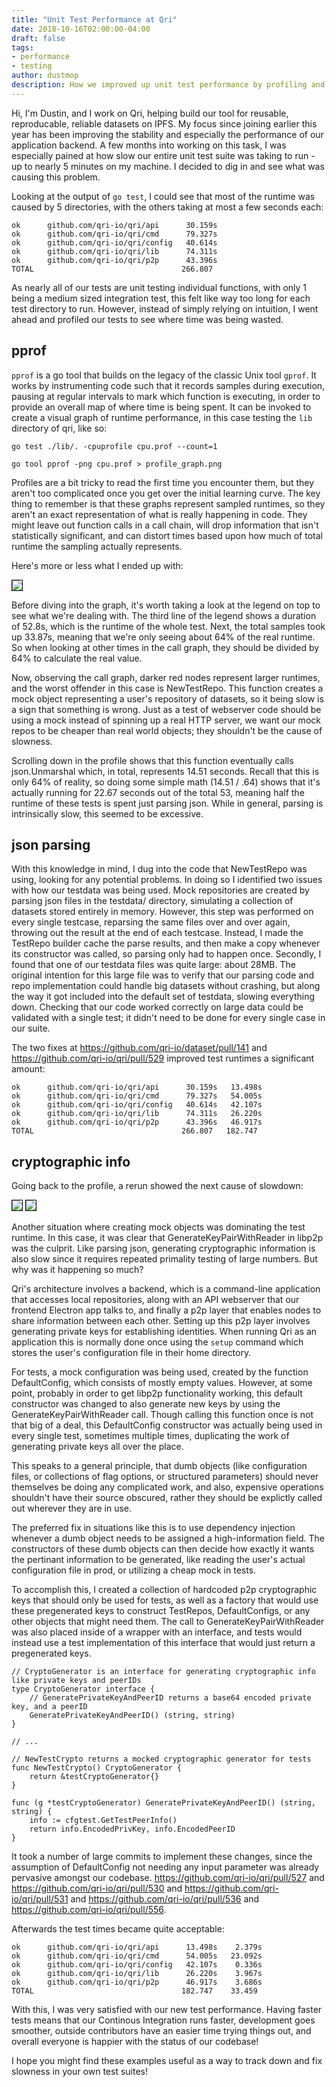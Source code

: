 ```yaml
---
title: "Unit Test Performance at Qri"
date: 2018-10-16T02:00:00-04:00
draft: false
tags:
- performance
- testing
author: dustmop
description: How we improved up unit test performance by profiling and iterating
---
```


Hi, I'm Dustin, and I work on Qri, helping build our tool for reusable, reproducable, reliable datasets on IPFS. My focus since joining earlier this year has been improving the stability and especially the performance of our application backend. A few months into working on this task, I was especially pained at how slow our entire unit test suite was taking to run - up to nearly 5 minutes on my machine. I decided to dig in and see what was causing this problem.

Looking at the output of `go test`, I could see that most of the runtime was caused by 5 directories, with the others taking at most a few seconds each:

```
ok      github.com/qri-io/qri/api      30.159s
ok      github.com/qri-io/qri/cmd      79.327s
ok      github.com/qri-io/qri/config   40.614s
ok      github.com/qri-io/qri/lib      74.311s
ok      github.com/qri-io/qri/p2p      43.396s
TOTAL                                 266.807
```

As nearly all of our tests are unit testing individual functions, with only 1 being a medium sized integration test, this felt like way too long for each test directory to run. However, instead of simply relying on intuition, I went ahead and profiled our tests to see where time was being wasted.

## pprof

`pprof` is a go tool that builds on the legacy of the classic Unix tool `gprof`. It works by instrumenting code such that it records samples during execution, pausing at regular intervals to mark which function is executing, in order to provide an overall map of where time is being spent. It can be invoked to create a visual graph of runtime performance, in this case testing the `lib` directory of qri, like so:

```
go test ./lib/. -cpuprofile cpu.prof --count=1
```

```
go tool pprof -png cpu.prof > profile_graph.png
```

Profiles are a bit tricky to read the first time you encounter them, but they aren't too complicated once you get over the initial learning curve. The key thing to remember is that these graphs represent sampled runtimes, so they aren't an exact representation of what is really happening in code. They might leave out function calls in a call chain, will drop information that isn't statistically significant, and can distort times based upon how much of total runtime the sampling actually represents.

Here's more or less what I ended up with:

<img src="/diagrams/unit_test_profile_0.png" style="border: solid 1px black;" />

Before diving into the graph, it's worth taking a look at the legend on top to see what we're dealing with. The third line of the legend shows a duration of 52.8s, which is the runtime of the whole test. Next, the total samples took up 33.87s, meaning that we're only seeing about 64% of the real runtime. So when looking at other times in the call graph, they should be divided by 64% to calculate the real value.

Now, observing the call graph, darker red nodes represent larger runtimes, and the worst offender in this case is NewTestRepo. This function creates a mock object representing a user's repository of datasets, so it being slow is a sign that something is wrong. Just as a test of webserver code should be using a mock instead of spinning up a real HTTP server, we want our mock repos to be cheaper than real world objects; they shouldn't be the cause of slowness.

Scrolling down in the profile shows that this function eventually calls json.Unmarshal which, in total, represents 14.51 seconds. Recall that this is only 64% of reality, so doing some simple math (14.51 / .64) shows that it's actually running for 22.67 seconds out of the total 53, meaning half the runtime of these tests is spent just parsing json. While in general, parsing is intrinsically slow, this seemed to be excessive.

## json parsing

With this knowledge in mind, I dug into the code that NewTestRepo was using, looking for any potential problems. In doing so I identified two issues with how our testdata was being used. Mock repositories are created by parsing json files in the testdata/ directory, simulating a collection of datasets stored entirely in memory. However, this step was performed on every single testcase, reparsing the same files over and over again, throwing out the result at the end of each testcase. Instead, I made the TestRepo builder cache the parse results, and then make a copy whenever its constructor was called, so parsing only had to happen once. Secondly, I found that one of our testdata files was quite large: about 28MB. The original intention for this large file was to verify that our parsing code and repo implementation could handle big datasets without crashing, but along the way it got included into the default set of testdata, slowing everything down. Checking that our code worked correctly on large data could be validated with a single test; it didn't need to be done for every single case in our suite.

The two fixes at <https://github.com/qri-io/dataset/pull/141> and <https://github.com/qri-io/qri/pull/529> improved test runtimes a significant amount:

```
ok      github.com/qri-io/qri/api      30.159s   13.498s
ok      github.com/qri-io/qri/cmd      79.327s   54.005s
ok      github.com/qri-io/qri/config   40.614s   42.107s
ok      github.com/qri-io/qri/lib      74.311s   26.220s
ok      github.com/qri-io/qri/p2p      43.396s   46.917s
TOTAL                                 266.807   182.747
```

## cryptographic info

Going back to the profile, a rerun showed the next cause of slowdown:

<img src="/diagrams/unit_test_profile_1.png" style="border: solid 1px black;" />
<img src="/diagrams/unit_test_profile_2.png" style="border: solid 1px black;" />

Another situation where creating mock objects was dominating the test runtime. In this case, it was clear that GenerateKeyPairWithReader in libp2p was the culprit. Like parsing json, generating cryptographic information is also slow since it requires repeated primality testing of large numbers. But why was it happening so much?

Qri's architecture involves a backend, which is a command-line application that accesses local repositories, along with an API webserver that our frontend Electron app talks to, and finally a p2p layer that enables nodes to share information between each other. Setting up this p2p layer involves generating private keys for establishing identities. When running Qri as an application this is normally done once using the `setup` command which stores the user's configuration file in their home directory.

For tests, a mock configuration was being used, created by the function DefaultConfig, which consists of mostly empty values. However, at some point, probably in order to get libp2p functionality working, this default constructor was changed to also generate new keys by using the GenerateKeyPairWithReader call. Though calling this function once is not that big of a deal, this DefaultConfig constructor was actually being used in every single test, sometimes multiple times, duplicating the work of generating private keys all over the place.

This speaks to a general principle, that dumb objects (like configuration files, or collections of flag options, or structured parameters) should never themselves be doing any complicated work, and also, expensive operations shouldn't have their source obscured, rather they should be explictly called out wherever they are in use.

The preferred fix in situations like this is to use dependency injection whenever a dumb object needs to be assigned a high-information field. The constructors of these dumb objects can then decide how exactly it wants the pertinant information to be generated, like reading the user's actual configuration file in prod, or utilizing a cheap mock in tests.

To accomplish this, I created a collection of hardcoded p2p cryptographic keys that should only be used for tests, as well as a factory that would use these pregenerated keys to construct TestRepos, DefaultConfigs, or any other objects that might need them. The call to GenerateKeyPairWithReader was also placed inside of a wrapper with an interface, and tests would instead use a test implementation of this interface that would just return a pregenerated keys.

```
// CryptoGenerator is an interface for generating cryptographic info like private keys and peerIDs
type CryptoGenerator interface {
	// GeneratePrivateKeyAndPeerID returns a base64 encoded private key, and a peerID
	GeneratePrivateKeyAndPeerID() (string, string)
}

// ...

// NewTestCrypto returns a mocked cryptographic generator for tests
func NewTestCrypto() CryptoGenerator {
	return &testCryptoGenerator{}
}

func (g *testCryptoGenerator) GeneratePrivateKeyAndPeerID() (string, string) {
	info := cfgtest.GetTestPeerInfo()
	return info.EncodedPrivKey, info.EncodedPeerID
}
```

It took a number of large commits to implement these changes, since the assumption of DefaultConfig not needing any input parameter was already pervasive amongst our codebase. <https://github.com/qri-io/qri/pull/527> and <https://github.com/qri-io/qri/pull/530> and <https://github.com/qri-io/qri/pull/531> and <https://github.com/qri-io/qri/pull/536> and <https://github.com/qri-io/qri/pull/556>.

Afterwards the test times became quite acceptable:

```
ok      github.com/qri-io/qri/api      13.498s    2.379s
ok      github.com/qri-io/qri/cmd      54.005s   23.092s
ok      github.com/qri-io/qri/config   42.107s    0.336s
ok      github.com/qri-io/qri/lib      26.220s    3.967s
ok      github.com/qri-io/qri/p2p      46.917s    3.686s
TOTAL                                 182.747    33.459
```

With this, I was very satisfied with our new test performance. Having faster tests means that our Continous Integration runs faster, development goes smoother, outside contributors have an easier time trying things out, and overall everyone is happier with the status of our codebase!

I hope you might find these examples useful as a way to track down and fix slowness in your own test suites!
